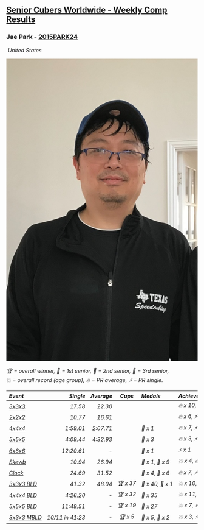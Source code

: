 <style>table {white-space: nowrap;}</style>
<link rel="stylesheet" type="text/css" href="/scw-comp/css/flags.css" />

## [Senior Cubers Worldwide - Weekly Comp Results](/scw-comp/results/)
### Jae Park - [2015PARK24](https://www.worldcubeassociation.org/persons/2015PARK24)

<i class="flag flag-US" />&nbsp;United States

![Jae Park](1533786318.jpeg)

<span style="white-space: nowrap;">🏆 = overall winner</span>, <span style="white-space: nowrap;">🥇 = 1st senior</span>, <span style="white-space: nowrap;">🥈 = 2nd senior</span>, <span style="white-space: nowrap;">🥉 = 3rd senior</span>, <span style="white-space: nowrap;">💥 = overall record (age group)</span>, <span style="white-space: nowrap;">🔥 = PR average</span>, <span style="white-space: nowrap;">⚡ = PR single</span>.

| Event | Single | Average | Cups | Medals | Achievements|
| :-- | --: | --: | :--: | :-- | :-- |
| [3x3x3](333.md) | 17.58 | 22.30 |  |  | 🔥 x 10, ⚡ x 8 |
| [2x2x2](222.md) | 10.77 | 16.61 |  |  | 🔥 x 6, ⚡ x 6 |
| [4x4x4](444.md) | 1:59.01 | 2:07.71 |  | 🥉 x 1 | 🔥 x 7, ⚡ x 7 |
| [5x5x5](555.md) | 4:09.44 | 4:32.93 |  | 🥉 x 3 | 🔥 x 3, ⚡ x 7 |
| [6x6x6](666.md) | 12:20.61 | - |  | 🥈 x 1 | ⚡ x 1 |
| [Skewb](skewb.md) | 10.94 | 26.94 |  | 🥇 x 1, 🥈 x 9 | 💥 x 4, 🔥 x 6, ⚡ x 6 |
| [Clock](clock.md) | 24.69 | 31.52 |  | 🥈 x 4, 🥉 x 6 | 🔥 x 7, ⚡ x 7 |
| [3x3x3 BLD](333bf.md) | 41.32 | 48.04 | 🏆 x 37 | 🥇 x 40, 🥈 x 1 | 💥 x 10, 🔥 x 3, ⚡ x 8 |
| [4x4x4 BLD](444bf.md) | 4:26.20 | - | 🏆 x 32 | 🥇 x 35 | 💥 x 11, ⚡ x 11 |
| [5x5x5 BLD](555bf.md) | 11:49.51 | - | 🏆 x 19 | 🥇 x 27 | 💥 x 7, ⚡ x 7 |
| [3x3x3 MBLD](333mbf.md) | 10/11 in 41:23 | - | 🏆 x 5 | 🥇 x 5, 🥈 x 2 | 💥 x 3, ⚡ x 3 |

<!-- Global site tag (gtag.js) - Google Analytics -->
<script async src="https://www.googletagmanager.com/gtag/js?id=UA-86348435-3"></script>
<script>window.dataLayer = window.dataLayer || []; function gtag() {dataLayer.push(arguments);} gtag('js', new Date()); gtag('config', 'UA-86348435-3');</script>
